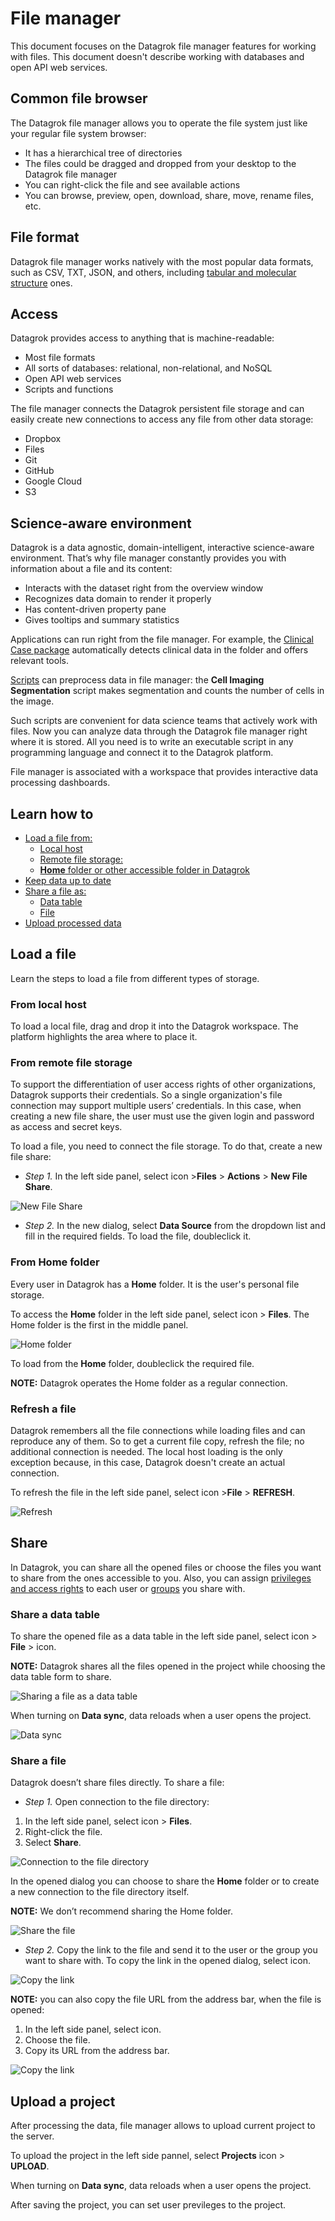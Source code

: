 # File manager

This document focuses on the Datagrok file manager features for working with
files. This document doesn't describe working with databases and open API web
services.

## Common file browser

The Datagrok file manager allows you to operate the file system just like your
regular file system browser:

* It has a hierarchical tree of directories
* The files could be dragged and dropped from your desktop to the Datagrok file
  manager
* You can right-click the file and see available actions
* You can browse, preview, open, download, share, move, rename files, etc.

## File format

Datagrok file manager works natively with the most popular data formats, such as
CSV, TXT, JSON, and others, including [tabular and molecular
structure](https://datagrok.ai/help/access/file) ones.

## Access

Datagrok provides access to anything that is machine-readable:

* Most file formats
* All sorts of databases: relational, non-relational, and NoSQL
* Open API web services
* Scripts and functions

The file manager connects the Datagrok persistent file storage and can easily
create new connections to access any file from other data storage:

* Dropbox
* Files
* Git
* GitHub
* Google Cloud
* S3

## Science-aware environment

Datagrok is a data agnostic, domain-intelligent, interactive science-aware
environment. That’s why file manager constantly provides you with information
about a file and its content:

* Interacts with the dataset right from the overview window
* Recognizes data domain to render it properly
* Has content-driven property pane
* Gives tooltips and summary statistics

Applications can run right from the file manager. For example, the [Clinical
Case
package](https://github.com/datagrok-ai/public/tree/master/packages/ClinicalCase#readme)
automatically detects clinical data in the folder and offers relevant tools.

[Scripts](https://datagrok.ai/help/compute/scripting) can preprocess data in
file manager: the **Cell Imaging Segmentation** script makes segmentation and
counts the number of cells in the image.

Such scripts are convenient for data science teams that actively work with
files. Now you can analyze data through the Datagrok file manager right where it
is stored. All you need is to write an executable script in any programming
language and connect it to the Datagrok platform.

File manager is associated with a workspace that provides interactive data
processing dashboards.

## Learn how to

* [Load a file from:](#load-a-file)
  * [Local host](#from-local-host)
  * [Remote file storage:](#from-remote-file-storage)
  * [**Home** folder or other accessible folder in Datagrok](#from-home-folder)
* [Keep data up to date](#refresh-a-file)
* [Share a file as:](#share)
  * [Data table](#share-a-data-table)
  * [File](#share-a-file)
* [Upload processed data](#upload-a-project)

<!--See useful features:

* [Dashboard](#dashboard)
* [Clinical case](#clinical-data)
* [Scripts](#scripts)-->

## Load a file

Learn the steps to load a file from different types of storage.

### From local host

To load a local file, drag and drop it into the Datagrok workspace. The platform
highlights the area where to place it.

### From remote file storage

To support the differentiation of user access rights of other organizations,
Datagrok supports their credentials. So a single organization's file connection
may support multiple users’ credentials. In this case, when creating a new file
share, the user must use the given login and password as access and secret keys.

To load a file, you need to connect the file storage. To do that, create a new
file share:

* _Step 1._ In the left side panel, select  icon >**Files** > **Actions** >
  **New File Share**.

![New File Share](Files-uploading-new-file-share.png)

* _Step 2._ In the new dialog, select **Data Source** from the dropdown list and
fill in the required fields. To load the file, doubleclick it.

### From **Home** folder

Every user in Datagrok has a **Home** folder. It is the user's personal file
storage.

To access the **Home** folder in the left side panel, select  icon > **Files**.
The Home folder is the first in the middle panel.

![Home folder](Files-uploading-Home-folder.png)

To load from the **Home** folder, doubleclick the required file.

**NOTE:** Datagrok operates the Home folder as a regular connection.

### Refresh a file

Datagrok remembers all the file connections while loading files and can
reproduce any of them. So to get a current file copy, refresh the file; no
additional connection is needed. The local host loading is the only exception
because, in this case, Datagrok doesn't create an actual connection.

To refresh the file in the left side panel, select icon >**File** > **REFRESH**.

![Refresh](Files-uploading-refresh.png)

<!--## Working with data features

### Clinical data

### Scripts

### Dashboard

Once you upload the file, the platform recognizes the data and offers tools for data processing-->

## Share

In Datagrok, you can share all the opened files or choose the files you want to
share from the ones accessible to you. Also, you can assign [privileges and
access rights](https://datagrok.ai/help/govern/security) to each user or
[groups](https://datagrok.ai/help/govern/group) you share with.

### Share a data table

To share the opened file as a data table in the left side panel, select  icon >
**File** >  icon.

**NOTE:** Datagrok shares all the files opened in the project while choosing the
data table form to share.

![Sharing a file as a data table](Files-uploading-share-the-table.png)

When turning on **Data sync**, data reloads when a user opens the project.

![Data sync](Files-uploading-share-the-table-sync-data.png)

### Share a file

Datagrok doesn’t share files directly. To share a file:

* _Step 1._ Open connection to the file directory:

1. In the left side panel, select  icon > **Files**.
2. Right-click the file.
3. Select **Share**.

![Connection to the file directory](Files-uploading-share-the-file.png)

In the opened dialog you can choose to share the **Home** folder or to create a
new connection to the file directory itself.

**NOTE:** We don’t recommend sharing the Home folder.

![Share the file](Files-uploading-share-the-file-directory.png)

* _Step 2._ Copy the link to the file and send it to the user or the group you
want to share with. To copy the link in the opened dialog, select icon.

![Copy the link](Files-uploading-copy-the-link.png)

**NOTE:** you can also copy the file URL from the address bar, when the file is
opened:

1. In the left side panel, select  icon.
2. Choose the file.
3. Copy its URL from the address bar.

![Copy the link](Files-uploading-copy-the-link-2.png)

## Upload a project

After processing the data, file manager allows to upload current project to the
server.

To upload the project in the left side pannel, select **Projects** icon >
**UPLOAD**.

When turning on **Data sync**, data reloads when a user opens the project.

After saving the project, you can set user previleges to the project.

<!--![Upload the project](./File-manager-upload-the-project.gif)-->
